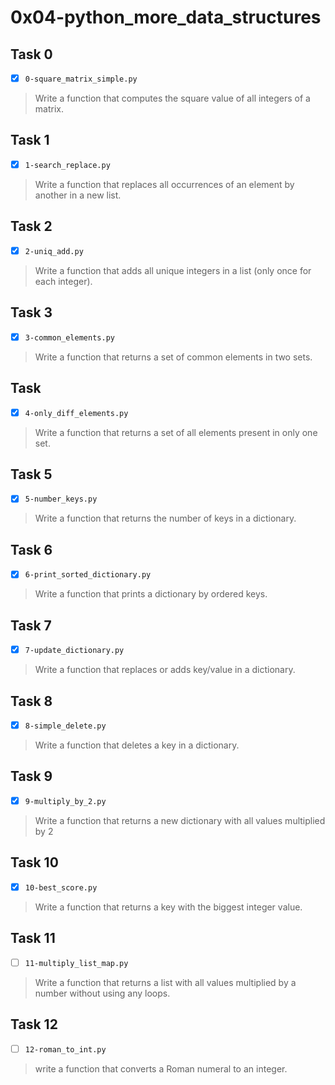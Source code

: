 # 0x04-python_more_data_structures

## Task 0
- [x] `0-square_matrix_simple.py`
> Write a function that computes the square value of all integers of a matrix.

## Task 1
- [x] `1-search_replace.py`
> Write a function that replaces all occurrences of an element by another in a new list.

## Task 2
- [x] `2-uniq_add.py`
> Write a function that adds all unique integers in a list (only once for each integer).

## Task 3
- [x] `3-common_elements.py`
> Write a function that returns a set of common elements in two sets.

## Task
- [x] `4-only_diff_elements.py`
> Write a function that returns a set of all elements present in only one set.

## Task 5
- [x] `5-number_keys.py`
> Write a function that returns the number of keys in a dictionary.

## Task 6
- [x] `6-print_sorted_dictionary.py`
> Write a function that prints a dictionary by ordered keys.

## Task 7
- [x] `7-update_dictionary.py`
> Write a function that replaces or adds key/value in a dictionary.

## Task 8
- [x] `8-simple_delete.py`
> Write a function that deletes a key in a dictionary.

## Task 9
- [x] `9-multiply_by_2.py`
> Write a function that returns a new dictionary with all values multiplied by 2

## Task 10
- [x] `10-best_score.py`
> Write a function that returns a key with the biggest integer value.

## Task 11
- [ ] `11-multiply_list_map.py`
> Write a function that returns a list with all values multiplied by a number without using any loops.

## Task 12
- [ ] `12-roman_to_int.py`
> write a function that converts a Roman numeral to an integer.

